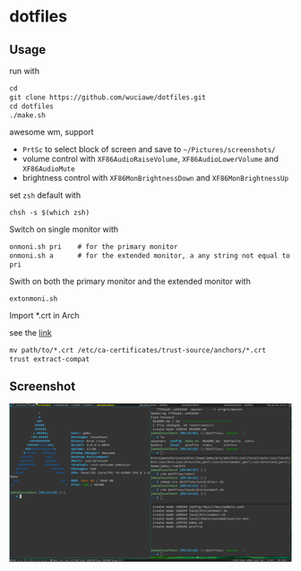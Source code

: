 # dotfiles

## Usage

run with
    
    cd
    git clone https://github.com/wuciawe/dotfiles.git
    cd dotfiles
    ./make.sh

awesome wm, support
*   `PrtSc` to select block of screen and save to `~/Pictures/screenshots/`
*   volume control with `XF86AudioRaiseVolume`, `XF86AudioLowerVolume` and `XF86AudioMute`
*   brightness control with `XF86MonBrightnessDown` and `XF86MonBrightnessUp`

set `zsh` default with

    chsh -s $(which zsh)
    
Switch on single monitor with

    onmoni.sh pri    # for the primary monitor
    onmoni.sh a      # for the extended monitor, a any string not equal to pri
    
Swith on both the primary monitor and the extended monitor with

    extonmoni.sh

Import *.crt in Arch

see the [link](https://www.archlinux.org/news/ca-certificates-update/)

    mv path/to/*.crt /etc/ca-certificates/trust-source/anchors/*.crt
    trust extract-compat


## Screenshot

![my screenshot](screenshot.png)
